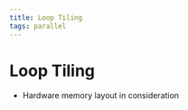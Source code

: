 ```yaml
---
title: Loop Tiling
tags: parallel
---
```


# Loop Tiling
- Hardware memory layout in consideration






























































































